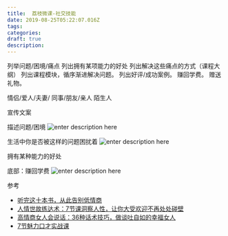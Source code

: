 ```yaml
---
title:  荔枝微课-社交技能
date: 2019-08-25T05:22:07.016Z
tags: 
categories:
draft: true
description: 
---
```


列举问题/困境/痛点
列出拥有某项能力的好处
列出解决这些痛点的方式（课程大纲）
列出课程模块，循序渐进解决问题。
列出好评/成功案例。
赚回学费。
赠送礼物。

情侣/爱人/夫妻/
同事/朋友/亲人
陌生人




宣传文案

描述问题/困境
![enter description here](https://i.loli.net/2019/08/25/oSb2xntIMC7PNTm.png)

生活中你是否被这样的问题困扰着
![enter description here](https://markdown.xiaoshujiang.com/img/spinner.gif "[[[1566711126833]]]" )

拥有某种能力的好处


底部：赚回学费
![enter description here](https://i.loli.net/2019/08/25/7VJOkbodtQHemxr.png)



参考 

- [听完这十本书，从此告别低情商](https://m.lizhiweike.com/channel2/57046?)
- [人情世故练达术：7节课洞察人性，让你大受欢迎不再处处碰壁](https://m.lizhiweike.com/channel2/415308?)
- [高情商女人会说话：36种话术技巧，做谈吐自如的幸福女人](https://m.lizhiweike.com/channel2/166836?)
- [7节魅力口才实战课]()